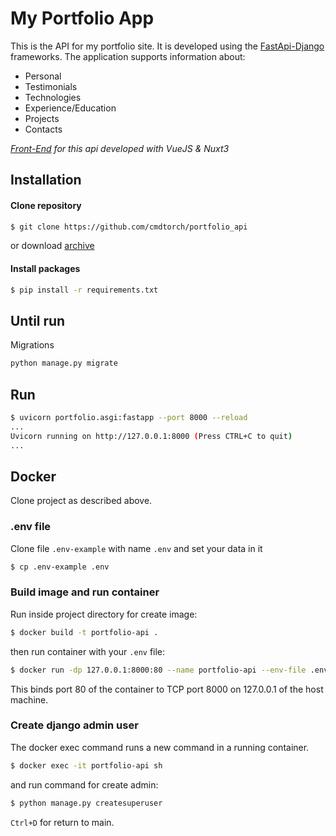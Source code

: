 # My Portfolio App

This is the API for my portfolio site. It is developed using the <a href="https://github.com/cmdtorch/django_fastapi/">FastApi-Django</a> frameworks. The application supports information about:

- Personal
- Testimonials
- Technologies
- Experience/Education
- Projects
- Contacts

<i><a href="https://github.com/cmdtorch/portfolio_api/releases/latest" class="external-link" target="_blank">Front-End</a>  for this api developed with VueJS & Nuxt3</i>

## Installation

#### Clone repository
```bash
$ git clone https://github.com/cmdtorch/portfolio_api
```
or download <a href="https://github.com/cmdtorch/portfolio_api/releases/latest" class="external-link" target="_blank">archive</a>
#### Install packages
```bash
$ pip install -r requirements.txt
```

## Until run

Migrations
```bash
python manage.py migrate
```

## Run

```bash
$ uvicorn portfolio.asgi:fastapp --port 8000 --reload
...
Uvicorn running on http://127.0.0.1:8000 (Press CTRL+C to quit)
...
```

## Docker

Clone project as described above.

### .env file
Clone file `.env-example` with name `.env` and set your data in it
```bash
$ cp .env-example .env
```

### Build image and run container
Run inside project directory for create image:

```bash
$ docker build -t portfolio-api .
```

then run container with your `.env` file:

```bash
$ docker run -dp 127.0.0.1:8000:80 --name portfolio-api --env-file .env portfolio-api
```

This binds port 80 of the container to TCP port 8000 on 127.0.0.1 of the host machine.

### Create django admin user

The docker exec command runs a new command in a running container.

```bash
$ docker exec -it portfolio-api sh
```

and run command for create admin:
```bash
$ python manage.py createsuperuser
```
`Ctrl+D` for return to main.